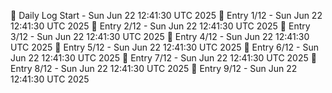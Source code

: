 📅 Daily Log Start - Sun Jun 22 12:41:30 UTC 2025
📌 Entry 1/12 - Sun Jun 22 12:41:30 UTC 2025
📌 Entry 2/12 - Sun Jun 22 12:41:30 UTC 2025
📌 Entry 3/12 - Sun Jun 22 12:41:30 UTC 2025
📌 Entry 4/12 - Sun Jun 22 12:41:30 UTC 2025
📌 Entry 5/12 - Sun Jun 22 12:41:30 UTC 2025
📌 Entry 6/12 - Sun Jun 22 12:41:30 UTC 2025
📌 Entry 7/12 - Sun Jun 22 12:41:30 UTC 2025
📌 Entry 8/12 - Sun Jun 22 12:41:30 UTC 2025
📌 Entry 9/12 - Sun Jun 22 12:41:30 UTC 2025
